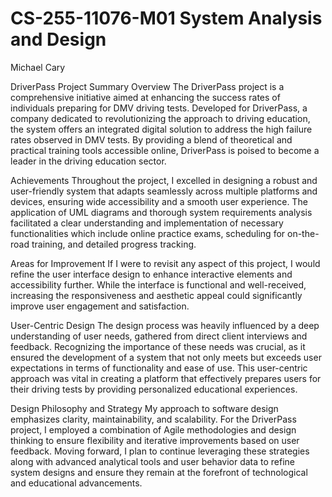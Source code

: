 # CS-255-11076-M01 System Analysis and Design
Michael Cary

DriverPass Project Summary
Overview
The DriverPass project is a comprehensive initiative aimed at enhancing the success rates of individuals preparing for DMV driving tests. Developed for DriverPass, a company dedicated to revolutionizing the approach to driving education, the system offers an integrated digital solution to address the high failure rates observed in DMV tests. By providing a blend of theoretical and practical training tools accessible online, DriverPass is poised to become a leader in the driving education sector.

Achievements
Throughout the project, I excelled in designing a robust and user-friendly system that adapts seamlessly across multiple platforms and devices, ensuring wide accessibility and a smooth user experience. The application of UML diagrams and thorough system requirements analysis facilitated a clear understanding and implementation of necessary functionalities which include online practice exams, scheduling for on-the-road training, and detailed progress tracking.

Areas for Improvement
If I were to revisit any aspect of this project, I would refine the user interface design to enhance interactive elements and accessibility further. While the interface is functional and well-received, increasing the responsiveness and aesthetic appeal could significantly improve user engagement and satisfaction.

User-Centric Design
The design process was heavily influenced by a deep understanding of user needs, gathered from direct client interviews and feedback. Recognizing the importance of these needs was crucial, as it ensured the development of a system that not only meets but exceeds user expectations in terms of functionality and ease of use. This user-centric approach was vital in creating a platform that effectively prepares users for their driving tests by providing personalized educational experiences.

Design Philosophy and Strategy
My approach to software design emphasizes clarity, maintainability, and scalability. For the DriverPass project, I employed a combination of Agile methodologies and design thinking to ensure flexibility and iterative improvements based on user feedback. Moving forward, I plan to continue leveraging these strategies along with advanced analytical tools and user behavior data to refine system designs and ensure they remain at the forefront of technological and educational advancements.
